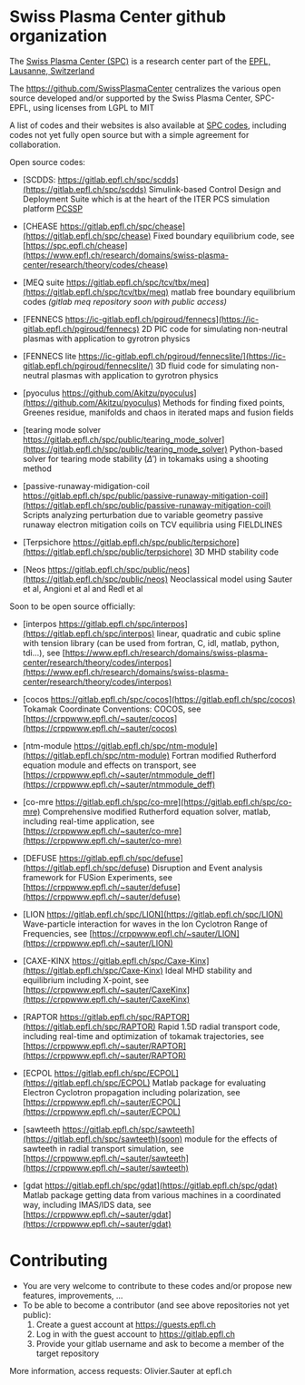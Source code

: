 # Swiss Plasma Center github organization

The [Swiss Plasma Center (SPC)](https://www.epfl.ch/research/domains/swiss-plasma-center) is a research center part of the [EPFL, Lausanne, Switzerland](https://www.epfl.ch)

The https://github.com/SwissPlasmaCenter centralizes the various open source developed and/or supported by the Swiss Plasma Center,  SPC-EPFL, using licenses from LGPL to MIT

A list of codes and their websites is also available at [SPC codes](https://www.epfl.ch/research/domains/swiss-plasma-center/research/theory/codes), including codes not yet fully open source but with a simple agreement for collaboration.

Open source codes:

- [SCDDS: https://gitlab.epfl.ch/spc/scdds](https://gitlab.epfl.ch/spc/scdds) Simulink-based Control Design and Deployment Suite which is at the heart of the ITER PCS simulation platform [PCSSP](https://github.com/iterorganization/pcssp)

- [CHEASE https://gitlab.epfl.ch/spc/chease](https://gitlab.epfl.ch/spc/chease) Fixed boundary equilibrium code, see [https://spc.epfl.ch/chease](https://www.epfl.ch/research/domains/swiss-plasma-center/research/theory/codes/chease)

- [MEQ suite https://gitlab.epfl.ch/spc/tcv/tbx/meq](https://gitlab.epfl.ch/spc/tcv/tbx/meq) matlab free boundary equilibrium codes *(gitlab meq repository soon with public access)*

- [FENNECS https://ic-gitlab.epfl.ch/pgiroud/fennecs](https://ic-gitlab.epfl.ch/pgiroud/fennecs) 2D PIC code for simulating non-neutral plasmas with application to gyrotron physics

- [FENNECS lite https://ic-gitlab.epfl.ch/pgiroud/fennecslite/](https://ic-gitlab.epfl.ch/pgiroud/fennecslite/) 3D fluid code for simulating non-neutral plasmas with application to gyrotron physics

- [pyoculus https://github.com/Akitzu/pyoculus](https://github.com/Akitzu/pyoculus) Methods for finding fixed points, Greenes residue, manifolds and chaos in iterated maps and fusion fields

- [tearing mode solver https://gitlab.epfl.ch/spc/public/tearing_mode_solver](https://gitlab.epfl.ch/spc/public/tearing_mode_solver) Python-based solver for tearing mode stability ($\Delta'$) in tokamaks using a shooting method

- [passive-runaway-midigation-coil https://gitlab.epfl.ch/spc/public/passive-runaway-mitigation-coil](https://gitlab.epfl.ch/spc/public/passive-runaway-mitigation-coil) Scripts analyzing perturbation due to variable geometry passive runaway electron mitigation coils on TCV equilibria using FIELDLINES

- [Terpsichore https://gitlab.epfl.ch/spc/public/terpsichore](https://gitlab.epfl.ch/spc/public/terpsichore) 3D MHD stability code

- [Neos https://gitlab.epfl.ch/spc/public/neos](https://gitlab.epfl.ch/spc/public/neos) Neoclassical model using Sauter et al, Angioni et al and Redl et al

Soon to be open source officially:

- [interpos https://gitlab.epfl.ch/spc/interpos](https://gitlab.epfl.ch/spc/interpos) linear, quadratic and cubic spline with tension library (can be used from fortran, C, idl, matlab, python, tdi...), see [https://www.epfl.ch/research/domains/swiss-plasma-center/research/theory/codes/interpos](https://www.epfl.ch/research/domains/swiss-plasma-center/research/theory/codes/interpos)

- [cocos https://gitlab.epfl.ch/spc/cocos](https://gitlab.epfl.ch/spc/cocos) Tokamak Coordinate Conventions: COCOS, see [https://crppwww.epfl.ch/~sauter/cocos](https://crppwww.epfl.ch/~sauter/cocos)

- [ntm-module https://gitlab.epfl.ch/spc/ntm-module](https://gitlab.epfl.ch/spc/ntm-module) Fortran modified Rutherford equation module and effects on transport, see [https://crppwww.epfl.ch/~sauter/ntmmodule_deff](https://crppwww.epfl.ch/~sauter/ntmmodule_deff)

- [co-mre https://gitlab.epfl.ch/spc/co-mre](https://gitlab.epfl.ch/spc/co-mre) Comprehensive modified Rutherford equation solver, matlab, including real-time application, see [https://crppwww.epfl.ch/~sauter/co-mre](https://crppwww.epfl.ch/~sauter/co-mre)

- [DEFUSE https://gitlab.epfl.ch/spc/defuse](https://gitlab.epfl.ch/spc/defuse) Disruption and Event analysis framework for FUSion Experiments, see [https://crppwww.epfl.ch/~sauter/defuse](https://crppwww.epfl.ch/~sauter/defuse)

- [LION https://gitlab.epfl.ch/spc/LION](https://gitlab.epfl.ch/spc/LION) Wave-particle interaction for waves in the Ion Cyclotron Range of Frequencies, see [https://crppwww.epfl.ch/~sauter/LION](https://crppwww.epfl.ch/~sauter/LION)

- [CAXE-KINX https://gitlab.epfl.ch/spc/Caxe-Kinx](https://gitlab.epfl.ch/spc/Caxe-Kinx) Ideal MHD stability and equilibrium including X-point, see [https://crppwww.epfl.ch/~sauter/CaxeKinx](https://crppwww.epfl.ch/~sauter/CaxeKinx)

- [RAPTOR https://gitlab.epfl.ch/spc/RAPTOR](https://gitlab.epfl.ch/spc/RAPTOR) Rapid 1.5D radial transport code, including real-time and optimization of tokamak trajectories, see [https://crppwww.epfl.ch/~sauter/RAPTOR](https://crppwww.epfl.ch/~sauter/RAPTOR)

- [ECPOL https://gitlab.epfl.ch/spc/ECPOL](https://gitlab.epfl.ch/spc/ECPOL) Matlab package for evaluating Electron Cyclotron propagation including polarization, see [https://crppwww.epfl.ch/~sauter/ECPOL](https://crppwww.epfl.ch/~sauter/ECPOL)

- [sawteeth https://gitlab.epfl.ch/spc/sawteeth](https://gitlab.epfl.ch/spc/sawteeth)(soon) module for the effects of sawteeth in radial transport simulation, see [https://crppwww.epfl.ch/~sauter/sawteeth](https://crppwww.epfl.ch/~sauter/sawteeth)

- [gdat https://gitlab.epfl.ch/spc/gdat](https://gitlab.epfl.ch/spc/gdat) Matlab package getting data from various machines in a coordinated way, including IMAS/IDS data, see [https://crppwww.epfl.ch/~sauter/gdat](https://crppwww.epfl.ch/~sauter/gdat)

# Contributing
- You are very welcome to contribute to these codes and/or propose new features, improvements, ...
- To be able to become a contributor (and see above repositories not yet public):
  1. Create a guest account at https://guests.epfl.ch
  2. Log in with the guest account to https://gitlab.epfl.ch
  3. Provide your gitlab username and ask to become a member of the target repository


More information, access requests: Olivier.Sauter at epfl.ch
